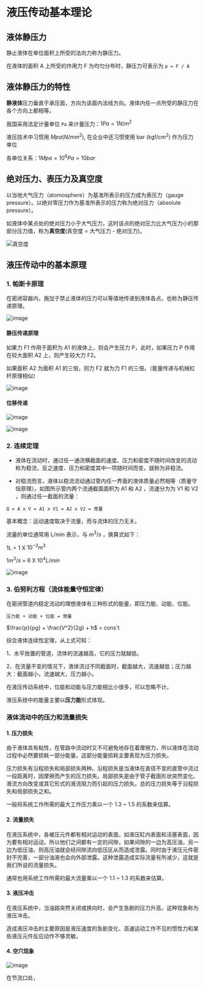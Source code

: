 # 液压传动基本理论

## 液体静压力

静止液体在单位面积上所受的法向力称为静压力。

在液体的面积 A 上所受的作用力 F 为均匀分布时，静压力可表示为 `p = F / A`

## 液体静压力的特性

**静液体**压力垂直于承压面，方向为该面内法线方向。液体内任一点所受的静压力在各个方向上都相等。

我国采用法定计量单位 `Pa` 来计量压力：$1Pa = 1N/m^{2}$

液压技术中习惯用 $Mpa (N/mm^{2})$, 在企业中还习惯使用 bar (kgf/$cm^{2}$) 作为压力单位

各单位关系：$1Mpa = 10^{6}Pa = 10bar$

## 绝对压力、表压力及真空度

以当地大气压力（atomosphere）为基准所表示的压力成为表压力（gauge pressure）。以绝对零压力作为基准所表示的压力称为绝对压力（absolute pressure）。

如液体中某点处的绝对压力小于大气压力，这时该点的绝对压力比大气压力小的那部分压力值，称为**真空度**(真空度 = 大气压力 - 绝对压力)。

![真空度](images/05.png)

## 液压传动中的基本原理

### 1. 帕斯卡原理

在密闭容器内，施加于禁止液体的压力可以等值地传递到液体各点。也称为静压传递原理。

![image](images/06.png)

#### 静压传递原理

如果力 F1 作用于面积为 A1 的液体上，则会产生压力 P，此时，如果压力 P 作用在较大面积 A2 上，则产生较大力 F2。

如果面积 A2 为面积 A1 的三倍，则力 F2 就为力 F1 的三倍。（能量传递与机械杠杆原理相似）

![image](images/07.png)

#### 位移传递

![image](images/08.png)

![image](images/09.png)

### 2. 连续定理

- 液体在流动时，通过任一通流横截面的速度、压力和密度不随时间改变的流动称为稳流，反之速度、压力和密度其中一项随时间而变，就称为非稳流。

- 对稳流而言，液体以稳流流动通过管内任一界面的液体质量必然相等（质量守恒原理）。如图所示管内两个流通截面面积为 A1 和 A2 ，流速分为为 V1 和 V2 ，则通过任一截面的流量：

```text
Q = A x V = A1 x V1 = A2 x V2 = 常量
```

基本概念：运动速度取决于流量，而与流体的压力无关。

流量的单位通常用 L/min 表示，与 $m^{3}/s$ ，换算式如下：

1L = 1 X $10^{-3}m^{3}$

$1m^{3}/s$ = 6 X $10^{4}L/min$

![image](images/10.png)

### 3. 伯努利方程（流体能量守恒定律）

在密闭管道内稳定流动的理想液体有三种形式的能量，即压力能、动能、位能。

`压力能 + 动能 + 位能 = 常量`

$\frac{p}{pg} + \frac{V^2}{2g} + h$ = cons't

综合液体连续性定理，从上式可知：

1、水平放置的管道，流体的流速越高，它的压力就越低。

2、在流量不变的情况下，液体流过不同截面时，截面越大，流速越低；压力越大：截面越小，流速越大，压力越小。

在液压传动系统中，位能和动能与压力能相比小很多，可以忽略不计。

液压系统中的能量主要以**压力能**形式体现。

### 液体流动中的压力和流量损失

#### 1. 压力损失

由于液体具有粘性，在管路中流动时又不可避免地存在着摩擦力，所以液体在流动过程中必然要损耗一部分能量。这部分能量损耗主要表现为压力损失。

压力损失有沿程损失和局部损失两种。沿程损失是当液体在直径不变的直管中流过一段距离时，因摩擦而产生的压力损失。局部损失是由于管子截面形状突然变化、液流方向改变或其它形式的液流阻力而引起的压力损失。总的压力损失等于沿程损失和局部损失之和。

一般将系统工作所需的最大工作压力乘以一个 1.3 ~ 1.5 的系数来估算。

#### 2. 流量损失

在液压系统中，各被压元件都有相对运动的表面，如液压缸内表面和活塞表面，因为要有相对运动，所以他们之间都有一定的间隙，如果间隙的一边为高压油，另一边为低压油，则高压油就会经间隙流向低压区从而造成泄露。同时由于液压元件密封不完善，一部分油液也会向外部泄露。这种泄露造成实际流量有所减少，这就是我们所说的流量损失。

通常也用系统工作所需的最大流量乘以一个 1.1 ~ 1.3 的系数来估算。

#### 3. 液压冲击

在液压系统中，当油路突然关闭或换向时，会产生急剧的压力升高，这种现象称为液压冲击。

造成液压冲击的主要原因是液压速度的急剧变化、高速运动工作不见的惯性力和某些液压元件反应动作不够灵敏。

#### 4. 空穴现象

![image](images/11.png)

在节流口处，































